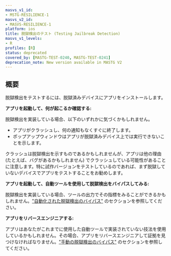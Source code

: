 ```yaml
---
masvs_v1_id:
- MSTG-RESILIENCE-1
masvs_v2_id:
- MASVS-RESILIENCE-1
platform: ios
title: 脱獄検出のテスト (Testing Jailbreak Detection)
masvs_v1_levels:
- R
profiles: [R]
status: deprecated
covered_by: [MASTG-TEST-0240, MASTG-TEST-0241]
deprecation_note: New version available in MASTG V2
---
```


## 概要

脱獄検出をテストするには、脱獄済みデバイスにアプリをインストールします。

**アプリを起動して、何が起こるか確認する:**

脱獄検出を実装している場合、以下のいずれかに気づくかもしれません。

- アプリがクラッシュし、何の通知もなくすぐに終了します。
- ポップアップウィンドウはアプリが脱獄済みデバイス上では実行できないことを示します。

クラッシュは脱獄検出を示すものであるかもしれませんが、アプリは他の理由 (たとえば、バグがあるかもしれません) でクラッシュしている可能性があることに注意します。特に試作バージョンをテストしているのであれば、まず脱獄していないデバイスでアプリをテストすることをお勧めします。

**アプリを起動して、自動ツールを使用して脱獄検出をバイパスしてみる:**

脱獄検出を実装している場合、ツールの出力でその指標をみることができるかもしれません。["自動化された脱獄検出のバイパス"](../../../Document/0x06j-Testing-Resiliency-Against-Reverse-Engineering.md#automated-jailbreak-detection-bypass) のセクションを参照してください。

**アプリをリバースエンジニアする:**

アプリはあなたがこれまでに使用した自動ツールで実装されていない技法を使用しているかもしれません。その場合、アプリをリバースエンジニアして証拠を見つけなければなりません。["手動の脱獄検出のバイパス"](../../../Document/0x06j-Testing-Resiliency-Against-Reverse-Engineering.md#manual-jailbreak-detection-bypass) のセクションを参照してください。
